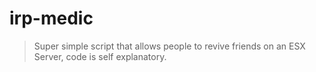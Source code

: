 # irp-medic
> Super simple script that allows people to revive friends on an ESX Server, code is self explanatory.
